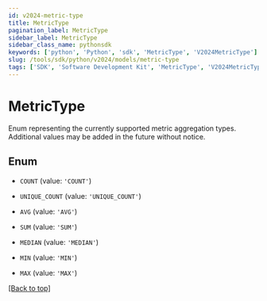 ```yaml
---
id: v2024-metric-type
title: MetricType
pagination_label: MetricType
sidebar_label: MetricType
sidebar_class_name: pythonsdk
keywords: ['python', 'Python', 'sdk', 'MetricType', 'V2024MetricType'] 
slug: /tools/sdk/python/v2024/models/metric-type
tags: ['SDK', 'Software Development Kit', 'MetricType', 'V2024MetricType']
---
```


# MetricType

Enum representing the currently supported metric aggregation types. Additional values may be added in the future without notice.

## Enum

* `COUNT` (value: `'COUNT'`)

* `UNIQUE_COUNT` (value: `'UNIQUE_COUNT'`)

* `AVG` (value: `'AVG'`)

* `SUM` (value: `'SUM'`)

* `MEDIAN` (value: `'MEDIAN'`)

* `MIN` (value: `'MIN'`)

* `MAX` (value: `'MAX'`)

[[Back to top]](#) 

